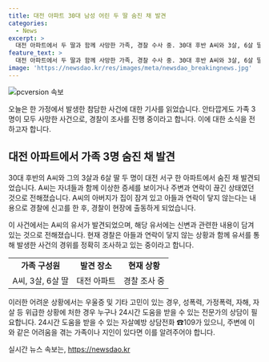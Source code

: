 ```yaml
---
title: 대전 아파트 30대 남성 어린 두 딸 숨진 채 발견
categories:
  - News
excerpt: >
  대전 아파트에서 두 딸과 함께 사망한 가족, 경찰 수사 중. 30대 후반 A씨와 3살, 6살 딸이 발견됐으며, 아버지의 신고에 경찰 출동. 유서에서는 극단적 선택 가능성, 타살 혐의는 없어. 심리적 어려움을 겪는 사람은 24시간 상담전화로 도움 받을 수 있음. (150자)
feature_text: >
  대전 아파트에서 두 딸과 함께 사망한 가족, 경찰 수사 중. 30대 후반 A씨와 3살, 6살 딸이 발견됐으며, 아버지의 신고에 경찰 출동. 유서에서는 극단적 선택 가능성, 타살 혐의는 없어. 심리적 어려움을 겪는 사람은 24시간 상담전화로 도움 받을 수 있음. (150자)
image: 'https://newsdao.kr/res/images/meta/newsdao_breakingnews.jpg'
---
```


<p><img src="https://newsdao.kr/res/images/meta/newsdao_breakingnews.jpg" alt="pcversion 속보" /></p>

<p>오늘은 한 가정에서 발생한 참담한 사건에 대한 기사를 읽었습니다. 안타깝게도 가족 3명이 모두 사망한 사건으로, 경찰이 조사를 진행 중이라고 합니다. 이에 대한 소식을 전하고자 합니다.</p>

<h2 data-ke-size="size26">대전 아파트에서 가족 3명 숨진 채 발견</h2>

<p>30대 후반의 A씨와 그의 3살과 6살 딸 두 명이 대전 서구 한 아파트에서 숨진 채 발견되었습니다. A씨는 자녀들과 함께 이상한 증세를 보이거나 주변과 연락이 끊긴 상태였던 것으로 전해졌습니다. A씨의 아버지가 집이 잠겨 있고 아들과 연락이 닿지 않는다는 내용으로 경찰에 신고를 한 후, 경찰이 현장에 출동하게 되었습니다.</p>

<p>이 사건에서는 A씨의 유서가 발견되었으며, 해당 유서에는 신변과 관련한 내용이 담겨 있는 것으로 전해졌습니다. 현재 경찰은 아들과 연락이 닿지 않는 상황과 함께 유서를 통해 발생한 사건의 경위를 정확히 조사하고 있는 중이라고 합니다.</p>

<table>
    <tr>
        <td style="text-align: center; height: 17px;"><b>가족 구성원</b></td>
        <td style="text-align: center; height: 17px;"><b>발견 장소</b></td>
        <td style="text-align: center; height: 17px;"><b>현재 상황</b></td>
    </tr>
    <tr>
        <td style="text-align: center; height: 17px;">A씨, 3살, 6살 딸</td>
        <td style="text-align: center; height: 17px;">대전 아파트</td>
        <td style="text-align: center; height: 17px;">경찰 조사 중</td>
    </tr>
</table>

<p>이러한 어려운 상황에서는 우울증 및 기타 고민이 있는 경우, 성폭력, 가정폭력, 자해, 자살 등 위급한 상황에 처한 경우 누구나 24시간 도움을 받을 수 있는 전문가의 상담이 필요합니다. 24시간 도움을 받을 수 있는 자살예방 상담전화 ☎109가 있으니, 주변에 이와 같은 어려움을 겪는 가족이나 지인이 있다면 이를 알려주어야 합니다.</p>
실시간 뉴스 속보는, <a href="https://newsdao.kr" rel="dofollow">https://newsdao.kr</a>


